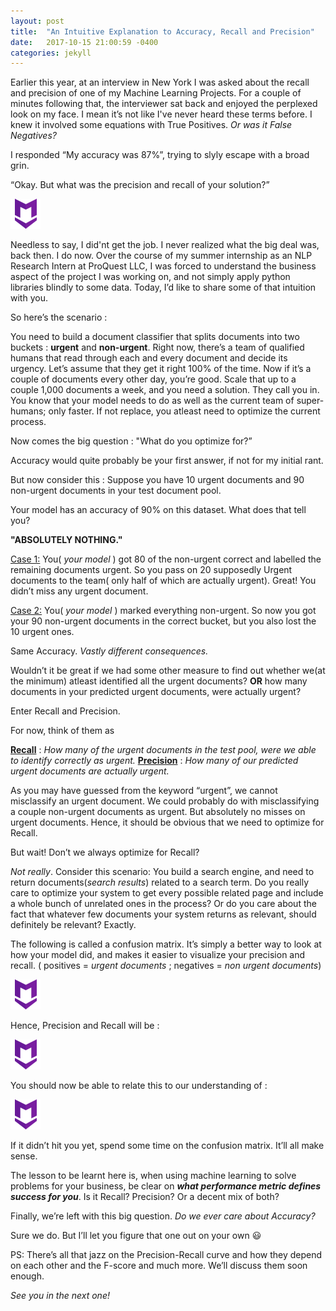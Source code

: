 ```yaml
---
layout: post
title:  "An Intuitive Explanation to Accuracy, Recall and Precision"
date:   2017-10-15 21:00:59 -0400
categories: jekyll
---
```


Earlier this year, at an interview in New York I was asked about the recall and precision of one of my Machine Learning Projects. For a couple of minutes following that, the interviewer sat back and enjoyed the perplexed look on my face. I mean it’s not like I've never heard these terms before. I knew it involved some equations with True Positives. <i>Or was it False Negatives?</i>

I responded “My accuracy was 87%”, trying to slyly escape with a broad grin.

“Okay. But what was the precision and recall of your solution?”

![alt text][precision_recall_darts]

Needless to say, I did'nt get the job. I never realized what the big deal was, back then. I do now. Over the course of my summer internship as an NLP Research Intern at ProQuest LLC, I was forced to understand the business aspect of the project I was working on, and not simply apply python libraries blindly to some data. Today, I’d like to share some of that intuition with you.

So here’s the scenario :

You need to build a document classifier that splits documents into two buckets : <b>urgent</b> and <b>non-urgent</b>. Right now, there’s a team of qualified humans that read through each and every document and decide its urgency. Let’s assume that they get it right 100% of the time. Now if it’s a couple of documents every other day, you’re good. Scale that up to a couple 1,000 documents a week, and you need a solution. They call you in. You know that your model needs to do as well as the current team of super-humans;  only faster. If not replace, you atleast need to optimize the current process.

Now comes the big question : "What do you optimize for?”

Accuracy would quite probably be your first answer, if not for my initial rant.

But now consider this :
Suppose you have 10 urgent documents and 90 non-urgent documents in your test document pool.

Your model has an accuracy of 90% on this dataset. What does that tell you?

<b>"ABSOLUTELY NOTHING."</b>

<u>Case 1:</u> You(<i> your model</i> ) got 80 of the non-urgent correct and labelled the remaining documents urgent. So you pass on 20 supposedly Urgent documents to the team( only half of which are actually urgent). Great! You didn’t miss any urgent document.

<u>Case 2:</u> You(<i> your model</i> )  marked everything non-urgent. So now you got your 90 non-urgent documents in the correct bucket, but you also lost the 10 urgent ones.

Same Accuracy. <i>Vastly different consequences.</i>

Wouldn’t it be great if we had some other measure to find out whether we(at the minimum) atleast identified all the urgent documents? <b>OR</b> how many documents in your predicted urgent documents, were actually urgent?

Enter Recall and Precision.

For now, think of them as

<b><u>Recall</u></b> : <i>How many of the urgent documents in the test pool, were we able to identify correctly as urgent.</i>
<b><u>Precision</u></b> : <i>How many of our predicted urgent documents are actually urgent. </i>

As you may have guessed from the keyword “urgent”, we cannot misclassify an urgent document. We could probably do with misclassifying a couple non-urgent documents as urgent. But absolutely no misses on urgent documents. Hence, it should be obvious that we need to optimize for Recall.

But wait! Don’t we always optimize for Recall?

<i>Not really</i>. Consider this scenario: You build a search engine, and need to return documents(<i>search results</i>) related to a search term. Do you really care to optimize your system to get every possible related page and include a whole bunch of unrelated ones in the process? Or do you care about the fact that whatever few documents your system returns as relevant, should definitely be relevant?
Exactly.

The following is called a confusion matrix. It’s simply a better way to look at how your model did, and makes it easier to visualize your precision and recall.
( positives = <i>urgent documents</i> ; negatives = <i>non urgent documents</i>)

![alt text][conf_mat]

Hence, Precision and Recall will be  :

![alt text][predrec_math]

You should now be able to relate this to our understanding of :

![alt text][predrec_doc]

If it didn’t hit you yet, spend some time on the confusion matrix. It’ll all make sense.

The lesson to be learnt here is, when using machine learning to solve problems for your business, be clear on <b><i>what performance metric defines success for you</b></i>. Is it Recall? Precision?
Or a decent mix of both?

Finally, we’re left with this big question. <i>Do we ever care about Accuracy?</i>

Sure we do. But I’ll let you figure that one out on your own 😃

PS: There’s all that jazz on the Precision-Recall curve and how they depend on each other and the F-score and much more. We’ll discuss them soon enough.

<i>See you in the next one!</i>

[precision_recall_darts]: https://github.com/adam-p/markdown-here/raw/master/src/common/images/icon48.png "Logo Title Text 2"

[conf_mat]: https://github.com/adam-p/markdown-here/raw/master/src/common/images/icon48.png "Logo Title Text 2"

[predrec_math]: https://github.com/adam-p/markdown-here/raw/master/src/common/images/icon48.png "Logo Title Text 2"

[predrec_doc]: https://github.com/adam-p/markdown-here/raw/master/src/common/images/icon48.png "Logo Title Text 2"
